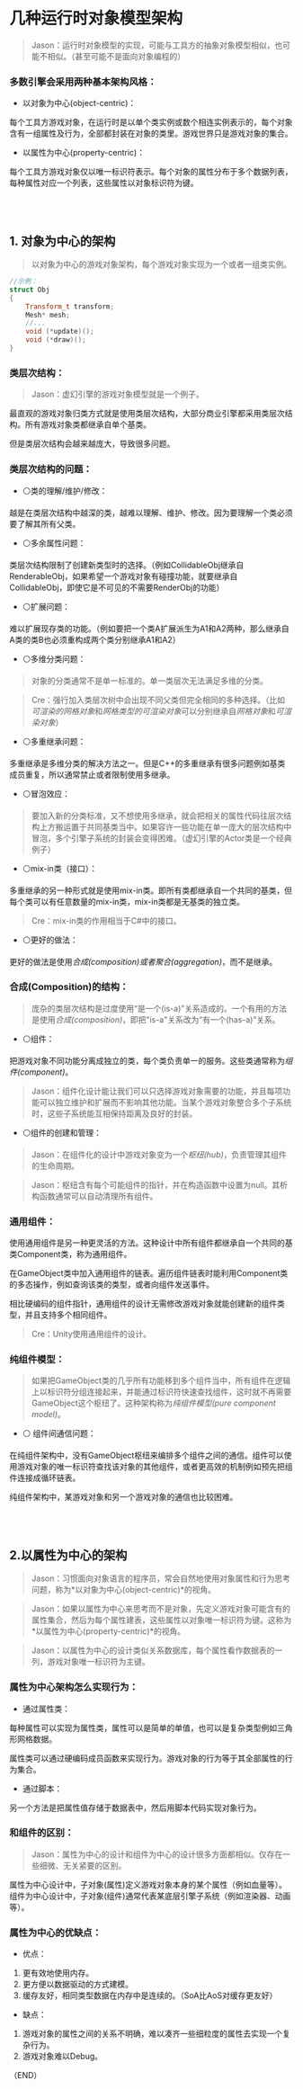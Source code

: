 # 几种运行时对象模型架构    

> Jason：运行时对象模型的实现，可能与工具方的抽象对象模型相似，也可能不相似。（甚至可能不是面向对象编程的）    

### 多数引擎会采用两种基本架构风格：    

- 以对象为中心(object-centric)：    

每个工具方游戏对象，在运行时是以单个类实例或数个相连实例表示的，每个对象含有一组属性及行为，全部都封装在对象的类里。游戏世界只是游戏对象的集合。    

- 以属性为中心(property-centric)：    

每个工具方游戏对象仅以唯一标识符表示。每个对象的属性分布于多个数据列表，每种属性对应一个列表，这些属性以对象标识符为键。      


<br />
<br />

## 1. 对象为中心的架构    

> 以对象为中心的游戏对象架构，每个游戏对象实现为一个或者一组类实例。    

   
```CPP 
//示例：  
struct Obj
{
    Transform_t transform;
    Mesh* mesh;
    //...
    void (*update)();
    void (*draw)();
}
```  

### 类层次结构：    

> Jason：虚幻引擎的游戏对象模型就是一个例子。    

最直观的游戏对象归类方式就是使用类层次结构，大部分商业引擎都采用类层次结构。所有游戏对象类都继承自单个基类。    

但是类层次结构会越来越庞大，导致很多问题。    


### 类层次结构的问题：    

- ⚪类的理解/维护/修改：    

越是在类层次结构中越深的类，越难以理解、维护、修改。因为要理解一个类必须要了解其所有父类。    

- ⚪多余属性问题：    

类层次结构限制了创建新类型时的选择。（例如CollidableObj继承自RenderableObj，如果希望一个游戏对象有碰撞功能，就要继承自CollidableObj，即使它是不可见的不需要RenderObj的功能）    

- ⚪扩展问题：    

难以扩展现存类的功能。（例如要把一个类A扩展派生为A1和A2两种，那么继承自A类的类B也必须重构成两个类分别继承A1和A2）    

- ⚪多维分类问题：    

> 对象的分类通常不是单一标准的。单一类层次无法满足多维的分类。    

> Cre：强行加入类层次树中会出现不同父类但完全相同的多种选择。（比如*可渲染的网格对象*和*网格类型的可渲染对象*可以分别继承自*网格对象*和*可渲染对象*）    

- ⚪多重继承问题：    

多重继承是多维分类的解决方法之一。但是C++的多重继承有很多问题例如基类成员重复，所以通常禁止或者限制使用多继承。    


- ⚪冒泡效应：    

> 要加入新的分类标准，又不想使用多继承，就会把相关的属性代码往层次结构上方搬运置于共同基类当中。如果容许一些功能在单一庞大的层次结构中冒泡，多个引擎子系统的封装会变得困难。（虚幻引擎的Actor类是一个经典例子）      

- ⚪mix-in类（接口）：    

多重继承的另一种形式就是使用mix-in类。即所有类都继承自一个共同的基类，但每个类可以有任意数量的mix-in类，mix-in类都是无基类的独立类。    

> Cre：mix-in类的作用相当于C#中的接口。        

- ⚪更好的做法：    

更好的做法是使用*合成(composition)*或者*聚合(aggregation)*，而不是继承。    


### 合成(Composition)的结构：    

> 庞杂的类层次结构是过度使用“是一个(is-a)”关系造成的。一个有用的方法是使用*合成(composition)*，即把"is-a"关系改为“有一个(has-a)”关系。    

- ⚪组件：    

把游戏对象不同功能分离成独立的类，每个类负责单一的服务。这些类通常称为*组件(component)*。    

> Jason：组件化设计能让我们可以只选择游戏对象需要的功能，并且每项功能可以独立维护和扩展而不影响其他功能。当某个游戏对象整合多个子系统时，这些子系统能互相保持距离及良好的封装。    

- ⚪组件的创建和管理：    

> Jason：在组件化的设计中游戏对象变为一个*枢纽(hub)*，负责管理其组件的生命周期。    

> Jason：枢纽含有每个可能组件的指针，并在构造函数中设置为null。其析构函数通常可以自动清理所有组件。    


### 通用组件：    

使用通用组件是另一种更灵活的方法。这种设计中所有组件都继承自一个共同的基类Component类，称为通用组件。    

在GameObject类中加入通用组件的链表。遍历组件链表时能利用Component类的多态操作，例如查询该类的类型，或者向组件发送事件。    

相比硬编码的组件指针，通用组件的设计无需修改游戏对象就能创建新的组件类型，并且支持多个相同组件。    

> Cre：Unity使用通用组件的设计。    


### 纯组件模型：    

> 如果把GameObject类的几乎所有功能移到多个组件当中，所有组件在逻辑上以标识符分组连接起来，并能通过标识符快速查找组件，这时就不再需要GameObject这个枢纽了。这种架构称为*纯组件模型(pure component model)*。    

- ⚪ 组件间通信问题：    

在纯组件架构中，没有GameObject枢纽来编排多个组件之间的通信。组件可以使用游戏对象的唯一标识符查找该对象的其他组件，或者更高效的机制例如预先把组件连接成循环链表。    

纯组件架构中，某游戏对象和另一个游戏对象的通信也比较困难。    




<br />
<br />  

## 2.以属性为中心的架构    

> Jason：习惯面向对象语言的程序员，常会自然地使用对象属性和行为思考问题，称为*以对象为中心(object-centric)*的视角。    

> Jason：如果以属性为中心来思考而不是对象，先定义游戏对象可能含有的属性集合，然后为每个属性建表，这些属性以对象唯一标识符为键。这称为*以属性为中心(property-centric)*的视角。    

> Jason：以属性为中心的设计类似关系数据库，每个属性看作数据表的一列，游戏对象唯一标识符为主键。    

### 属性为中心架构怎么实现行为：    

- 通过属性类：    

每种属性可以实现为属性类，属性可以是简单的单值，也可以是复杂类型例如三角形网格数据。    

属性类可以通过硬编码成员函数来实现行为。游戏对象的行为等于其全部属性的行为集合。    

- 通过脚本：    

另一个方法是把属性值存储于数据表中，然后用脚本代码实现对象行为。      


### 和组件的区别：    

> Jason：属性为中心的设计和组件为中心的设计很多方面都相似。仅存在一些细微、无关紧要的区别。    

属性为中心设计中，子对象(属性)定义游戏对象本身的某个属性（例如血量等）。      
组件为中心设计中，子对象(组件)通常代表某底层引擎子系统（例如渲染器、动画等）。      

### 属性为中心的优缺点：    

- 优点：    
1. 更有效地使用内存。    
2. 更方便以数据驱动的方式建模。    
3. 缓存友好，相同类型数据在内存中是连续的。（SoA比AoS对缓存更友好）    

- 缺点：    

1. 游戏对象的属性之间的关系不明确，难以凑齐一些细粒度的属性去实现一个复杂行为。    
2. 游戏对象难以Debug。    



（END）    


